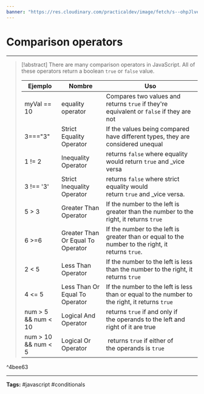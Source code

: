```yaml
---
banner: "https://res.cloudinary.com/practicaldev/image/fetch/s--ohpJlve1--/c_imagga_scale,f_auto,fl_progressive,h_420,q_auto,w_1000/https://res.cloudinary.com/drquzbncy/image/upload/v1586605549/javascript_banner_sxve2l.jpg"
---
```

# Comparison operators
<hr> 

> [!abstract]
> There are many comparison operators in JavaScript. All of these operators return a boolean `true` or `false` value.
> 
> | Ejemplo                 | Nombre                               | Uso                                                                                               |
> | ------------------- | --------------------------------- | ------------------------------------------------------------------------------------------------- |
> | myVal == 10         | equality operator                 | Compares two values and returns `true` if they're equivalent or `false` if they are not           |
> | 3==="3"             | Strict Equality Operator          | If the values being compared have different types, they are considered unequal                    |
> | 1 !=  2             | Inequality Operator               | returns `false` where equality would return `true` and _vice versa                                |
> | 3 !== '3'           | Strict Inequality Operator        | returns `false` where strict equality would return `true` and _vice versa.                        |
> | 5   >  3            | Greater Than Operator             | If the number to the left is greater than the number to the right, it returns `true`              |
> | 6 >=6               | Greater Than Or Equal To Operator | If the number to the left is greater than or equal to the number to the right, it returns `true`. |
> | 2 < 5               | Less Than Operator                | If the number to the left is less than the number to the right, it returns `true`                 |
> | 4 <= 5              | Less Than Or Equal To Operator    | If the number to the left is less than or equal to the number to the right, it returns `true`     |
> | num > 5 && num < 10 | Logical And Operator              | returns `true` if and only if the operands to the left and right of it are true                   |
> |num > 10 && num < 5                     |   Logical Or Operator           |    returns `true` if either of the operands is `true`     |

^4bee63


<hr>
<b>Tags:</b> #javascript #conditionals